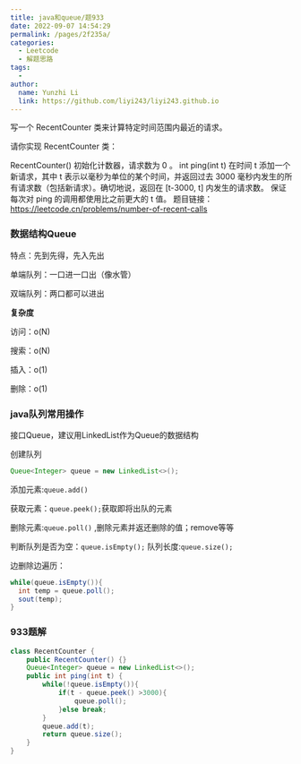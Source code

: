 ```yaml
---
title: java和queue/题933
date: 2022-09-07 14:54:29
permalink: /pages/2f235a/
categories:
  - Leetcode
  - 解题思路
tags:
  - 
author: 
  name: Yunzhi Li
  link: https://github.com/liyi243/liyi243.github.io
---
```

写一个 RecentCounter 类来计算特定时间范围内最近的请求。

请你实现 RecentCounter 类：

RecentCounter() 初始化计数器，请求数为 0 。
int ping(int t) 在时间 t 添加一个新请求，其中 t 表示以毫秒为单位的某个时间，并返回过去 3000 毫秒内发生的所有请求数（包括新请求）。确切地说，返回在 [t-3000, t] 内发生的请求数。
保证 每次对 ping 的调用都使用比之前更大的 t 值。
题目链接：https://leetcode.cn/problems/number-of-recent-calls
<!-- more -->
### 数据结构Queue

特点：先到先得，先入先出

单端队列：一口进一口出（像水管）

双端队列：两口都可以进出

**复杂度**

访问：o(N)

搜索：o(N)

插入：o(1)

删除：o(1)

### java队列常用操作

接口Queue，建议用LinkedList作为Queue的数据结构

创建队列

```java
Queue<Integer> queue = new LinkedList<>();
```

添加元素:```queue.add()```

获取元素：```queue.peek();```获取即将出队的元素

删除元素:```queue.poll()``` ,删除元素并返还删除的值；remove等等

判断队列是否为空：```queue.isEmpty();``` 队列长度:```queue.size();```

边删除边遍历：

```java
while(queue.isEmpty()){
  int temp = queue.poll();
  sout(temp);
}
```



### 933题解

```java
class RecentCounter {
    public RecentCounter() {}
    Queue<Integer> queue = new LinkedList<>();
    public int ping(int t) {
        while(!queue.isEmpty()){
            if(t - queue.peek() >3000){
                queue.poll();
            }else break;
        }
        queue.add(t);
        return queue.size();
    }
}
```









